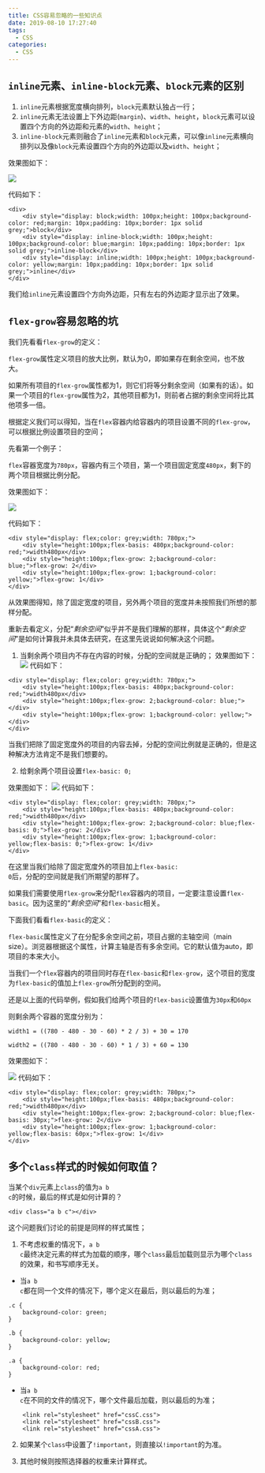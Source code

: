 ```yaml
---
title: CSS容易忽略的一些知识点
date: 2019-08-10 17:27:40
tags: 
  - CSS
categories:
  - CSS
---
```

## <code>inline</code>元素、<code>inline-block</code>元素、<code>block</code>元素的区别

1. <code>inline</code>元素根据宽度横向排列，<code>block</code>元素默认独占一行；
2. <code>inline</code>元素无法设置上下外边距(<code>margin</code>)、<code>width</code>、<code>height</code>，<code>block</code>元素可以设置四个方向的外边距和元素的<code>width</code>、<code>height</code>；
3. <code>inline-block</code>元素则融合了<code>inline</code>元素和<code>block</code>元素，可以像<code>inline</code>元素横向排列以及像<code>block</code>元素设置四个方向的外边距以及<code>width</code>、<code>height</code>；

效果图如下：

![](https://user-gold-cdn.xitu.io/2019/8/10/16c7a14e82ef9a8e?w=740&h=758&f=png&s=57903)

代码如下：

```
<div>
    <div style="display: block;width: 100px;height: 100px;background-color: red;margin: 10px;padding: 10px;border: 1px solid grey;">block</div>
    <div style="display: inline-block;width: 100px;height: 100px;background-color: blue;margin: 10px;padding: 10px;border: 1px solid grey;">inline-block</div>
    <div style="display: inline;width: 100px;height: 100px;background-color: yellow;margin: 10px;padding: 10px;border: 1px solid grey;">inline</div>
</div>
```

我们给<code>inline</code>元素设置四个方向外边距，只有左右的外边距才显示出了效果。

## <code>flex-grow</code>容易忽略的坑

我们先看看<code>flex-grow</code>的定义：

<code>flex-grow</code>属性定义项目的放大比例，默认为0，即如果存在剩余空间，也不放大。

如果所有项目的<code>flex-grow</code>属性都为1，则它们将等分剩余空间（如果有的话）。如果一个项目的<code>flex-grow</code>属性为2，其他项目都为1，则前者占据的剩余空间将比其他项多一倍。

根据定义我们可以得知，当在<code>flex</code>容器内给容器内的项目设置不同的<code>flex-grow</code>，可以根据比例设置项目的空间；

先看第一个例子：

<code>flex</code>容器宽度为<code>780px</code>，容器内有三个项目，第一个项目固定宽度<code>480px</code>，剩下的两个项目根据比例分配。

效果图如下：

![](https://user-gold-cdn.xitu.io/2019/8/10/16c7a23650a45341?w=1570&h=522&f=jpeg&s=48236)

代码如下：

```
<div style="display: flex;color: grey;width: 780px;">
    <div style="height:100px;flex-basis: 480px;background-color: red;">width480px</div>
    <div style="height:100px;flex-grow: 2;background-color: blue;">flex-grow: 2</div>
    <div style="height:100px;flex-grow: 1;background-color: yellow;">flex-grow: 1</div>
</div>
```

从效果图得知，除了固定宽度的项目，另外两个项目的宽度并未按照我们所想的那样分配。

重新去看定义，分配“_剩余空间_”似乎并不是我们理解的那样，具体这个“_剩余空间_”是如何计算我并未具体去研究，在这里先说说如何解决这个问题。

1. 当剩余两个项目内不存在内容的时候，分配的空间就是正确的；
   效果图如下：
   ![](https://user-gold-cdn.xitu.io/2019/8/10/16c7a2b825c7ad9b?w=1602&h=422&f=jpeg&s=30203)
   代码如下：

```
<div style="display: flex;color: grey;width: 780px;">
    <div style="height:100px;flex-basis: 480px;background-color: red;">width480px</div>
    <div style="height:100px;flex-grow: 2;background-color: blue;"></div>
    <div style="height:100px;flex-grow: 1;background-color: yellow;"></div>
</div>
```

当我们把除了固定宽度外的项目的内容去掉，分配的空间比例就是正确的，但是这种解决方法肯定不是我们想要的。

2. 给剩余两个项目设置<code>flex-basic: 0;</code>

效果图如下：
![](https://user-gold-cdn.xitu.io/2019/8/10/16c7a2e66c7eb215?w=1604&h=566&f=jpeg&s=51175)
代码如下：

```
<div style="display: flex;color: grey;width: 780px;">
    <div style="height:100px;flex-basis: 480px;background-color: red;">width480px</div>
    <div style="height:100px;flex-grow: 2;background-color: blue;flex-basis: 0;">flex-grow: 2</div>
    <div style="height:100px;flex-grow: 1;background-color: yellow;flex-basis: 0;">flex-grow: 1</div>
</div>
```

在这里当我们给除了固定宽度外的项目加上<code>flex-basic: 0</code>后，分配的空间就是我们所期望的那样了。

如果我们需要使用<code>flex-grow</code>来分配<code>flex</code>容器内的项目，一定要注意设置<code>flex-basic</code>。因为这里的“_剩余空间_”和<code>flex-basic</code>相关。

下面我们看看<code>flex-basic</code>的定义：

<code>flex-basic</code>属性定义了在分配多余空间之前，项目占据的主轴空间（main size）。浏览器根据这个属性，计算主轴是否有多余空间。它的默认值为auto，即项目的本来大小。

当我们一个<code>flex</code>容器内的项目同时存在<code>flex-basic</code>和<code>flex-grow</code>，这个项目的宽度为<code>flex-basic</code>的值加上<code>flex-grow</code>所分配到的空间。

还是以上面的代码举例，假如我们给两个项目的<code>flex-basic</code>设置值为<code>30px</code>和<code>60px</code>

则剩余两个容器的宽度分别为：

<code>width1 = ((780 - 480 - 30 - 60) * 2 / 3) + 30 = 170</code>

<code>width2 = ((780 - 480 - 30 - 60) * 1 / 3) + 60 = 130</code>

效果图如下：

![](https://user-gold-cdn.xitu.io/2019/8/10/16c7a5a01b1f48fe?w=1610&h=494&f=jpeg&s=54951)
代码如下：

```
<div style="display: flex;color: grey;width: 780px;">
    <div style="height:100px;flex-basis: 480px;background-color: red;">width480px</div>
    <div style="height:100px;flex-grow: 2;background-color: blue;flex-basis: 30px;">flex-grow: 2</div>
    <div style="height:100px;flex-grow: 1;background-color: yellow;flex-basis: 60px;">flex-grow: 1</div>
</div>
```

## 多个<code>class</code>样式的时候如何取值？

当某个<code>div</code>元素上<code>class</code>的值为<code>a b c</code>的时候，最后的样式是如何计算的？

```
<div class="a b c"></div>
```

这个问题我们讨论的前提是同样的样式属性；

1. 不考虑权重的情况下，<code>a b c</code>最终决定元素的样式为加载的顺序，哪个<code>class</code>最后加载则显示为哪个<code>class</code>的效果，和书写顺序无关。

* 当<code>a b c</code>都在同一个文件的情况下，哪个定义在最后，则以最后的为准；

```
.c {
    background-color: green;
}

.b {
    background-color: yellow;
}

.a {
    background-color: red;
}
```

* 当<code>a b c</code>在不同的文件的情况下，哪个文件最后加载，则以最后的为准；

```
    <link rel="stylesheet" href="cssC.css">
    <link rel="stylesheet" href="cssB.css">
    <link rel="stylesheet" href="cssA.css">
```

2. 如果某个<code>class</code>中设置了<code>!important</code>，则直接以<code>!important</code>的为准。

3. 其他时候则按照选择器的权重来计算样式。
